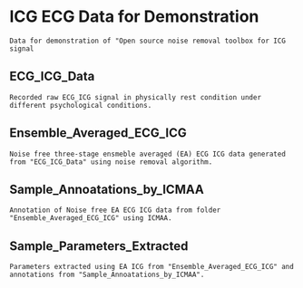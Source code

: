   # ICG ECG Data for Demonstration 
    Data for demonstration of "Open source noise removal toolbox for ICG signal
  
  ## ECG_ICG_Data
    Recorded raw ECG_ICG signal in physically rest condition under different psychological conditions.
  
  ## Ensemble_Averaged_ECG_ICG
    Noise free three-stage ensmeble averaged (EA) ECG ICG data generated from "ECG_ICG_Data" using noise removal algorithm.
  
  ## Sample_Annoatations_by_ICMAA
    Annotation of Noise free EA ECG ICG data from folder "Ensemble_Averaged_ECG_ICG" using ICMAA.
  
  ## Sample_Parameters_Extracted
    Parameters extracted using EA ICG from "Ensemble_Averaged_ECG_ICG" and annotations from "Sample_Annoatations_by_ICMAA".
 
